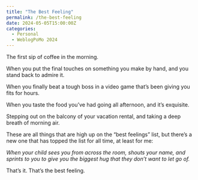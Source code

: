 ```yaml
---
title: "The Best Feeling"
permalink: /the-best-feeling
date: 2024-05-05T15:00:00Z
categories: 
  - Personal
  - WeblogPoMo 2024
---
```


The first sip of coffee in the morning.

When you put the final touches on something you make by hand, and you stand back to admire it.

When you finally beat a tough boss in a video game that’s been giving you fits for hours.

When you taste the food you’ve had going all afternoon, and it’s exquisite.

Stepping out on the balcony of your vacation rental, and taking a deep breath of morning air.

These are all things that are high up on the “best feelings” list, but there’s a new one that has topped the list for all time, at least for me:

*When your child sees you from across the room, shouts your name, and sprints to you to give you the biggest hug that they don’t want to let go of.*

That’s it. That’s the best feeling.
